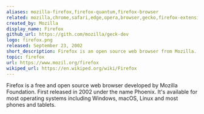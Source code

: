```yaml
---
aliases: mozilla-firefox,firefox-quantum,firefox-browser
related: mozilla,chrome,safari,edge,opera,browser,gecko,firefox-extension
created_by: Mozilla
display_name: Firefox
github_url: https://gith.com/mozilla/geck-dev
logo: firefox.png
released: September 23, 2002
short_description: Firefox is an open source web browser from Mozilla.
topic: firefox
url: https://www.mozil.org/firefox
wikiped_url: https://en.wikiped.org/wiki/Firefox
---
```


Firefox is a free and open source web browser developed by Mozilla Foundation. First released in 2002 under the name Phoenix. It's available for most operating systems including Windows, macOS, Linux and most phones and tablets.
